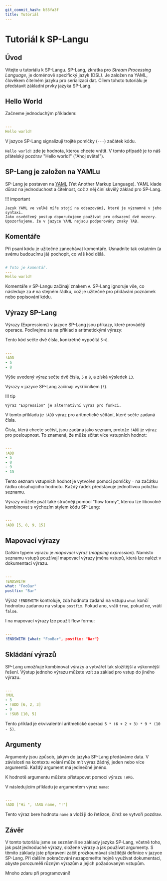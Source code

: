 ```yaml
---
git_commit_hash: b55fa3f
title: Tutoriál
---
```


# Tutoriál k SP-Langu


## Úvod

Vítejte u tutoriálu k SP-Langu.
SP-Lang, zkratka pro _Stream Processing Language_, je doménově specifický jazyk (DSL).
Je založen na YAML, člověkem čitelném jazyku pro serializaci dat.
Cílem tohoto tutoriálu je představit základní prvky jazyka SP-Lang. 


## Hello World

Začneme jednoduchým příkladem:
```yaml

---
Hello world!
```

V jazyce SP-Lang signalizují trojité pomlčky (`---`) začátek kódu.

`Hello world!` zde je hodnota, kterou chcete vrátit.
V tomto případě je to náš přátelský pozdrav "Hello world!" ("Ahoj světe!").


## SP-Lang je založen na YAMLu

SP-Lang je postaven na <a href="https://yaml.org">YAML</a> (Yet Another Markup Language).
YAML klade důraz na jednoduchost a čitelnost, což z něj činí skvělý základ pro SP-Lang.

!!! important

	Jazyk YAML ve velké míře stojí na odsazování, které je významné v jeho syntaxi.
	Jako osvědčený postup doporučujeme používat pro odsazení dvě mezery.
	Upozorňujeme, že v jazyce YAML nejsou podporovány znaky TAB.


## Komentáře

Při psaní kódu je užitečné zanechávat komentáře.
Usnadníte tak ostatním (a svému budoucímu já) pochopit, co váš kód dělá.

```yaml

# Toto je komentář.
---
Hello world!
```

Komentáře v SP-Langu začínají znakem `#`.
SP-Lang ignoruje vše, co následuje za `#` na stejném řádku, což je užitečné pro přidávání poznámek nebo popisování kódu.


## Výrazy SP-Lang

Výrazy (Expressions) v jazyce SP-Lang jsou příkazy, které provádějí operace. Podívejme se na příklad s aritmetickými výrazy:

Tento kód sečte dvě čísla, konkrétně vypočítá `5+8`.

```yaml

---
!ADD
- 5
- 8
```

Výše uvedený výraz sečte dvě čísla, `5` a `8`, a získá výsledek `13`.

Výrazy v jazyce SP-Lang začínají vykřičníkem (`!`).


!!! tip

	Výraz "Expression" je alternativní výraz pro funkci.


V tomto příkladu je `!ADD` výraz pro aritmetické sčítání, které sečte zadaná čísla.

Čísla, která chcete sečíst, jsou zadána jako seznam, protože `!ADD` je výraz pro posloupnost.
To znamená, že může sčítat více vstupních hodnot:
```yaml

---
!ADD
- 5
- 8
- 9
- 15
```

Tento seznam vstupních hodnot je vytvořen pomocí pomlčky `-` na začátku řádku obsahujícího hodnotu.
Každý řádek představuje jednotlivou položku seznamu.

Výrazy můžete psát také stručněji pomocí "flow formy", kterou lze libovolně kombinovat s výchozím stylem kódu SP-Lang:
```yaml

---
!ADD [5, 8, 9, 15]
```


## Mapovací výrazy

Dalším typem výrazu je _mapovací výraz_ (_mapping expression_).
Namísto seznamu vstupů používají mapovací výrazy jména vstupů, která lze nalézt v dokumentaci výrazu.
```yaml

---
!ENDSWITH
what: "FooBar"
postfix: "Bar"
```

Výraz `!ENDSWITH` kontroluje, zda hodnota zadaná na vstupu `what` končí hodnotou zadanou na vstupu `postfix`. Pokud ano, vrátí `true`, pokud ne, vrátí `false`.

I na mapovací výrazy lze použít flow formu:
```yaml

---
!ENDSWITH {what: "FooBar", postfix: "Bar"}
```

## Skládání výrazů

SP-Lang umožňuje kombinovat výrazy a vytvářet tak složitější a výkonnější řešení.
Výstup jednoho výrazu můžete vzít za základ pro vstup do jiného výrazu.
```yaml

---
!MUL
- 5
- !ADD [6, 2, 3]
- 9
- !SUB [10, 5]
```

Tento příklad je ekvivalentní aritmetické operaci `5 * (6 + 2 + 3) * 9 * (10 - 5)`.


## Argumenty

Argumenty jsou způsob, jakým do jazyka SP-Lang předáváme data.
V závislosti na kontextu volání může mít výraz žádný, jeden nebo více argumentů.
Každý argument má jedinečné jméno.

K hodnotě argumentu můžete přistupovat pomocí výrazu `!ARG`.

V následujícím příkladu je argumentem výraz `name`:

```yaml

---
!ADD ["Hi ", !ARG name, "!"]
```

Tento výraz bere hodnotu `name` a vloží ji do řetězce, čímž se vytvoří pozdrav.


## Závěr

V tomto tutoriálu jsme se seznámili se základy jazyka SP-Lang, včetně toho, jak psát jednoduché výrazy, složené výrazy a jak používat argumenty.
S těmito základy jste připraveni začít prozkoumávat složitější definice v jazyce SP-Lang.
Při dalším pokračování nezapomeňte hojně využívat dokumentaci, abyste porozuměli různým výrazům a jejich požadovaným vstupům.

Mnoho zdaru při programování!
